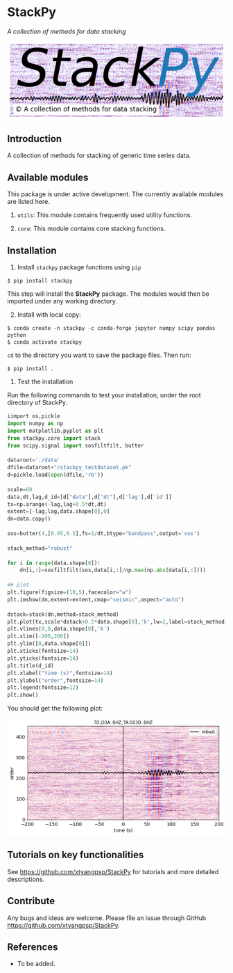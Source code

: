 # StackPy
*A collection of methods for data stacking*

![plot1](/figs/stackpy_logo.png)

## Introduction
A collection of methods for stacking of generic time series data.

## Available modules
This package is under active development. The currently available modules are listed here.

1. `utils`: This module contains frequently used utility functions.

2. `core`: This module contains core stacking functions.

## Installation
1. Install `stackpy` package functions using `pip`

```
$ pip install stackpy
```

This step will install the **StackPy** package. The modules would then be imported under any working directory.

2. Install with local copy:
```
$ conda create -n stackpy -c conda-forge jupyter numpy scipy pandas python
$ conda activate stackpy
```

`cd` to the directory you want to save the package files. Then run:

```
$ pip install .
```

1. Test the installation

Run the following commands to test your installation, under the root directory of StackPy.

```python
iimport os,pickle
import numpy as np
import matplotlib.pyplot as plt
from stackpy.core import stack
from scipy.signal import sosfiltfilt, butter

dataroot='./data'
dfile=dataroot+"/stackpy_testdataset.pk"
d=pickle.load(open(dfile,'rb'))

scale=60
data,dt,lag,d_id=[d["data"],d["dt"],d['lag'],d['id']]
tx=np.arange(-lag,lag+0.5*dt,dt)
extent=[-lag,lag,data.shape[0],0]
dn=data.copy()

sos=butter(4,[0.05,0.5],fs=1/dt,btype="bandpass",output='sos')

stack_method="robust"

for i in range(data.shape[0]):
    dn[i,:]=sosfiltfilt(sos,data[i,:]/np.max(np.abs(data[i,:])))

## plot
plt.figure(figsize=(10,5),facecolor="w")
plt.imshow(dn,extent=extent,cmap="seismic",aspect="auto")

dstack=stack(dn,method=stack_method)
plt.plot(tx,scale*dstack+0.5*data.shape[0],'k',lw=2,label=stack_method)
plt.vlines(0,0,data.shape[0],'k')
plt.xlim([-200,200])
plt.ylim([0,data.shape[0]])
plt.xticks(fontsize=14)
plt.yticks(fontsize=14)
plt.title(d_id)
plt.xlabel("time (s)",fontsize=14)
plt.ylabel("order",fontsize=14)
plt.legend(fontsize=12)
plt.show()

```

You should get the following plot:

![plot1](/figs/stack_example.png)


## Tutorials on key functionalities
See https://github.com/xtyangpsp/StackPy for tutorials and more detailed descriptions.


## Contribute
Any bugs and ideas are welcome. Please file an issue through GitHub https://github.com/xtyangpsp/StackPy.


## References
* To be added.
